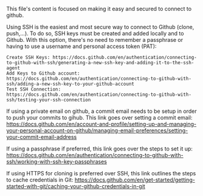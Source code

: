 This file's content is focused on making it easy and secured to connect to github. 

Using SSH is the easiest and most secure way to connect to Github (clone, push,...). To do so, SSH keys must be created and added locally and to Github. With this option, there's no need to remember a passphrase or having to use a username and personal access token (PAT):

	Create SSH Keys: https://docs.github.com/en/authentication/connecting-to-github-with-ssh/generating-a-new-ssh-key-and-adding-it-to-the-ssh-agent
	Add Keys to Github account: https://docs.github.com/en/authentication/connecting-to-github-with-ssh/adding-a-new-ssh-key-to-your-github-account
	Test SSH Connection: https://docs.github.com/en/authentication/connecting-to-github-with-ssh/testing-your-ssh-connection

If using a private email on github, a commit email needs to be setup in order to push your commits to gihub. This link goes over setting a commit email: https://docs.github.com/en/account-and-profile/setting-up-and-managing-your-personal-account-on-github/managing-email-preferences/setting-your-commit-email-address

If using a passphrase if preferred, this link goes over the steps to set it up:  https://docs.github.com/en/authentication/connecting-to-github-with-ssh/working-with-ssh-key-passphrases 

If using HTTPS  for cloning is preferred over SSH, this link outlines the steps to cache credentials in Git: https://docs.github.com/en/get-started/getting-started-with-git/caching-your-github-credentials-in-git


